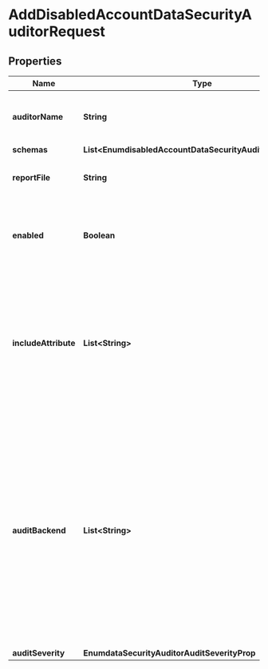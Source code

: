 

# AddDisabledAccountDataSecurityAuditorRequest


## Properties

| Name | Type | Description | Notes |
|------------ | ------------- | ------------- | -------------|
|**auditorName** | **String** | Name of the new Data Security Auditor |  |
|**schemas** | **List&lt;EnumdisabledAccountDataSecurityAuditorSchemaUrn&gt;** |  |  |
|**reportFile** | **String** | Specifies the name of the detailed report file. |  [optional] |
|**enabled** | **Boolean** | Indicates whether the Data Security Auditor is enabled for use. |  [optional] |
|**includeAttribute** | **List&lt;String&gt;** | Specifies the attributes from the audited entries that should be included detailed reports. By default, no attributes are included. |  [optional] |
|**auditBackend** | **List&lt;String&gt;** | Specifies which backends the data security auditor may be applied to. By default, the data security auditors will audit entries in all backend types that support data auditing (Local DB, LDIF, and Config File Handler). |  [optional] |
|**auditSeverity** | **EnumdataSecurityAuditorAuditSeverityProp** |  |  [optional] |



